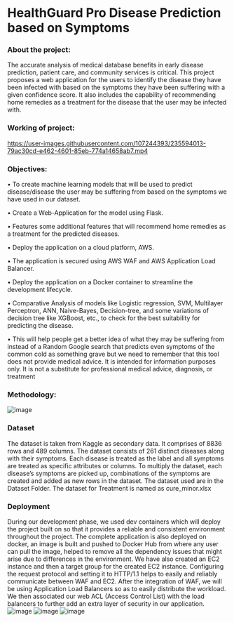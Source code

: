 # HealthGuard Pro Disease Prediction based on Symptoms

### About the project:
The accurate analysis of medical database benefits in early disease prediction, patient care, and community services is critical. This project proposes a web application for the users to identify the disease they have been infected with based on the symptoms they have been suffering with a given confidence score. It also includes the capability of recommending home remedies as a treatment for the disease that the user may be infected with.  


### Working of project:

https://user-images.githubusercontent.com/107244393/235594013-79ac30cd-e462-4601-85eb-774a14658ab7.mp4

### Objectives:
•	To create machine learning models that will be used to predict disease/disease the user may be suffering from based on the symptoms we have used in our dataset.

•	Create a Web-Application for the model using Flask.

•	Features some additional features that will recommend home remedies as a treatment for the predicted diseases. 

•	Deploy the application on a cloud platform, AWS.

•	The application is secured using AWS WAF and AWS Application Load Balancer.

•	Deploy the application on a Docker container to streamline the development lifecycle.

•	Comparative Analysis of models like Logistic regression, SVM, Multilayer Perceptron, ANN, Naive-Bayes, Decision-tree, and some variations of decision tree like XGBoost, etc., to check for the best suitability for predicting the disease.

•	This will help people get a better idea of what they may be suffering from instead of a Random Google search that predicts even symptoms of the common cold as something grave but we need to remember that this tool does not provide medical advice. It is intended for information purposes only. It is not a substitute for professional medical advice, diagnosis, or treatment

### Methodology:
![image](https://user-images.githubusercontent.com/107244393/235595779-6f6355eb-1b5f-4193-aa82-6d0ee5e6fb53.png)

### Dataset
The dataset is taken from Kaggle as secondary data. It comprises of 8836 rows and 489 columns. The dataset consists of 261 distinct diseases along with their symptoms. Each disease is treated as the label and all symptoms are treated as specific attributes or columns. To multiply the dataset, each disease’s symptoms are picked up, combinations of the symptoms are created and added as new rows in the dataset.
The dataset used are in the Dataset Folder.
The dataset for Treatment is named as cure_minor.xlsx

### Deployment
During our development phase, we used dev containers which will deploy the project built on so that it provides a reliable and consistent environment throughout the project. The complete application is also deployed on docker, an image is built and pushed to Docker Hub from where any user can pull the image, helped to remove all the dependency issues that might arise due to differences in the environment. We have also created an EC2 instance and then a target group for the created  EC2 instance. Configuring the request protocol and setting it to HTTP/1.1 helps to easily and reliably communicate between WAF and EC2. After the integration of WAF, we will be using Application Load Balancers so as to easily distribute the workload. We then associated our web ACL (Access Control List) with the load balancers to further add an extra layer of security in our application.
![image](https://user-images.githubusercontent.com/107244393/235596568-b828950e-68c0-4499-817c-d7a2faca64b5.png)
![image](https://user-images.githubusercontent.com/107244393/235596585-9c501ce2-f2da-4431-bfe4-49f21b93e2c4.png)
![image](https://user-images.githubusercontent.com/107244393/235596629-7a18d4f5-14b9-4525-8b08-582372b0d40d.png)








